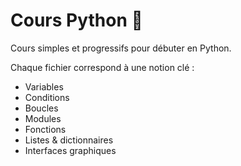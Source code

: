 # Cours Python 📘

Cours simples et progressifs pour débuter en Python.

Chaque fichier correspond à une notion clé :
- Variables
- Conditions
- Boucles
- Modules
- Fonctions
- Listes & dictionnaires
- Interfaces graphiques
